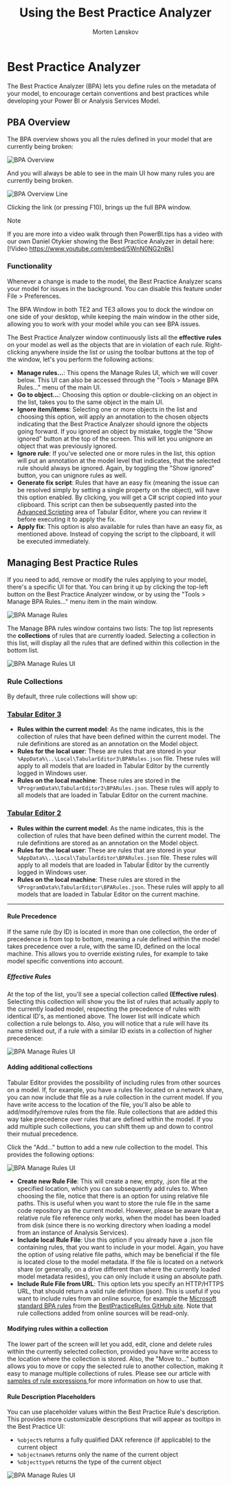 ﻿---
uid: using-bpa
title: Using the Best Practice Analyzer
author: Morten Lønskov
updated: 2023-02-09
---

# Best Practice Analyzer

The Best Practice Analyzer (BPA) lets you define rules on the metadata of your model, to encourage certain conventions and best practices while developing your Power BI or Analysis Services Model.

## PBA Overview
The BPA overview shows you all the rules defined in your model that are currently being broken:

![BPA Overview](~/images/common/BPAOverview.png)

And you will always be able to see in the main UI how many rules you are currently being broken.

![BPA Overview Line](~/images/common/PBAOverviewMenuLine.png)

Clicking the link (or pressing F10), brings up the full BPA window.

> [!NOTE]
> If you are more into a video walk through then PowerBI.tips has a video with our own Daniel Otykier showing the Best Practice Analyzer in detail here: 
> [!Video https://www.youtube.com/embed/5WnN0NG2nBk]


### Functionality

Whenever a change is made to the model, the Best Practice Analyzer scans your model for issues in the background. You can disable this feature under File > Preferences.

The BPA Window in both TE2 and TE3 allows you to dock the window on one side of your desktop, while keeping the main window in the other side, allowing you to work with your model while you can see BPA issues.

The Best Practice Analyzer window continuously lists all the **effective rules** on your model as well as the objects that are in violation of each rule. Right-clicking anywhere inside the list or using the toolbar buttons at the top of the window, let's you perform the following actions:

* **Manage rules...**: This opens the Manage Rules UI, which we will cover below. This UI can also be accessed through the "Tools > Manage BPA Rules..." menu of the main UI.
* **Go to object...**: Choosing this option or double-clicking on an object in the list, takes you to the same object in the main UI.
* **Ignore item/items**: Selecting one or more objects in the list and choosing this option, will apply an annotation to the chosen objects indicating that the Best Practice Analyzer should ignore the objects going forward. If you ignored an object by mistake, toggle the "Show ignored" button at the top of the screen. This will let you unignore an object that was previously ignored.
* **Ignore rule**: If you've selected one or more rules in the list, this option will put an annotation at the model level that indicates, that the selected rule should always be ignored. Again, by toggling the "Show ignored" button, you can unignore rules as well.
* **Generate fix script**: Rules that have an easy fix (meaning the issue can be resolved simply by setting a single property on the object), will have this option enabled. By clicking, you will get a C# script copied into your clipboard. This script can then be subsequently pasted into the [Advanced Scripting](/Advanced-Scripting) area of Tabular Editor, where you can review it before executing it to apply the fix.
* **Apply fix**: This option is also available for rules than have an easy fix, as mentioned above. Instead of copying the script to the clipboard, it will be executed immediately.

## Managing Best Practice Rules
If you need to add, remove or modify the rules applying to your model, there's a specific UI for that. You can bring it up by clicking the top-left button on the Best Practice Analyzer window, or by using the "Tools > Manage BPA Rules..." menu item in the main window.

![BPA Manage Rules](~/images/common/BPAOverviewManageRules.png)

The Manage BPA rules window contains two lists: The top list represents the **collections** of rules that are currently loaded. Selecting a collection in this list, will display all the rules that are defined within this collection in the bottom list.

![BPA Manage Rules UI](~/images/common/PBAOverviewManageRulesPopUp.png)

### Rule Collections
 By default, three rule collections will show up:

 ### [Tabular Editor 3](#tab/TE3Rules) 
* **Rules within the current model**: As the name indicates, this is the collection of rules that have been defined within the current model. The rule definitions are stored as an annotation on the Model object.
* **Rules for the local user**: These are rules that are stored in your `%AppData%\..\Local\TabularEditor3\BPARules.json` file. These rules will apply to all models that are loaded in Tabular Editor by the currently logged in Windows user.
* **Rules on the local machine**: These rules are stored in the `%ProgramData%\TabularEditor3\BPARules.json`. These rules will apply to all models that are loaded in Tabular Editor on the current machine.

### [Tabular Editor 2](#tab/TE2Rules) 
* **Rules within the current model**: As the name indicates, this is the collection of rules that have been defined within the current model. The rule definitions are stored as an annotation on the Model object.
* **Rules for the local user**: These are rules that are stored in your `%AppData%\..\Local\TabularEditor\BPARules.json` file. These rules will apply to all models that are loaded in Tabular Editor by the currently logged in Windows user.
* **Rules on the local machine**: These rules are stored in the `%ProgramData%\TabularEditor\BPARules.json`. These rules will apply to all models that are loaded in Tabular Editor on the current machine.
***

#### Rule Precedence
If the same rule (by ID) is located in more than one collection, the order of precedence is from top to bottom, meaning a rule defined within the model takes precedence over a rule, with the same ID, defined on the local machine. This allows you to override existing rules, for example to take model specific conventions into account.

##### Effective Rules
At the top of the list, you'll see a special collection called **(Effective rules)**. Selecting this collection will show you the list of rules that actually apply to the currently loaded model, respecting the precedence of rules with identical ID's, as mentioned above. The lower list will indicate which collection a rule belongs to. Also, you will notice that a rule will have its name striked out, if a rule with a similar ID exists in a collection of higher precedence:

![BPA Manage Rules UI](~/images/common/PBAOverviewManageRulesPopUpHigherPrecedence.png)

#### Adding additional collections
Tabular Editor provides the possibility of including rules from other sources on a model. If, for example, you have a rules file located on a network share, you can now include that file as a rule collection in the current model. If you have write access to the location of the file, you'll also be able to add/modify/remove rules from the file. Rule collections that are added this way take precedence over rules that are defined within the model. If you add multiple such collections, you can shift them up and down to control their mutual precedence.

Click the "Add..." button to add a new rule collection to the model. This provides the following options:

![BPA Manage Rules UI](../../images/common/PBAOverviewManageRulesPopUpCreateNewRuleFile.png)

* **Create new Rule File**: This will create a new, empty, .json file at the specified location, which you can subsequently add rules to. When choosing the file, notice that there is an option for using relative file paths. This is useful when you want to store the rule file in the same code repository as the current model. However, please be aware that a relative rule file reference only works, when the model has been loaded from disk (since there is no working directory when loading a model from an instance of Analysis Services).
* **Include local Rule File**: Use this option if you already have a .json file containing rules, that you want to include in your model. Again, you have the option of using relative file paths, which may be beneficial if the file is located close to the model metadata. If the file is located on a network share (or generally, on a drive different than where the currently loaded model metadata resides), you can only include it using an absolute path.
* **Include Rule File from URL**: This option lets you specify an HTTP/HTTPS URL, that should return a valid rule definition (json). This is useful if you want to include rules from an online source, for example the [Microsoft standard BPA rules](https://raw.githubusercontent.com/microsoft/Analysis-Services/master/BestPracticeRules/BPARules.json) from the [BestPracticeRules GitHub site](https://github.com/microsoft/Analysis-Services/tree/master/BestPracticeRules). Note that rule collections added from online sources will be read-only.

#### Modifying rules within a collection
The lower part of the screen will let you add, edit, clone and delete rules within the currently selected collection, provided you have write access to the location where the collection is stored. Also, the "Move to..." button allows you to move or copy the selected rule to another collection, making it easy to manage multiple collections of rules. Please see our article with [samples of rule expressions ](/common/using-bpa-sample-rules-expressions.md) for more information on how to use that.

#### Rule Description Placeholders
You can use placeholder values within the Best Practice Rule's description. This provides more customizable descriptions that will appear as tooltips in the Best Practice UI:

* `%object%` returns a fully qualified DAX reference (if applicable) to the current object
* `%objectname%` returns only the name of the current object
* `%objecttype%` returns the type of the current object

![BPA Manage Rules UI](../../images/common/BPAOverviewRuleDescriptionPlaceHolders.png)
